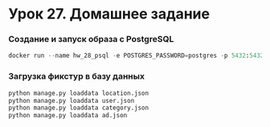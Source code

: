 # Урок 27. Домашнее задание


### Создание и запуск образа с PostgreSQL

```python
docker run --name hw_28_psql -e POSTGRES_PASSWORD=postgres -p 5432:5432 -d postgres
```

### Загрузка фикстур в базу данных

```python
python manage.py loaddata location.json
python manage.py loaddata user.json
python manage.py loaddata category.json
python manage.py loaddata ad.json
```
